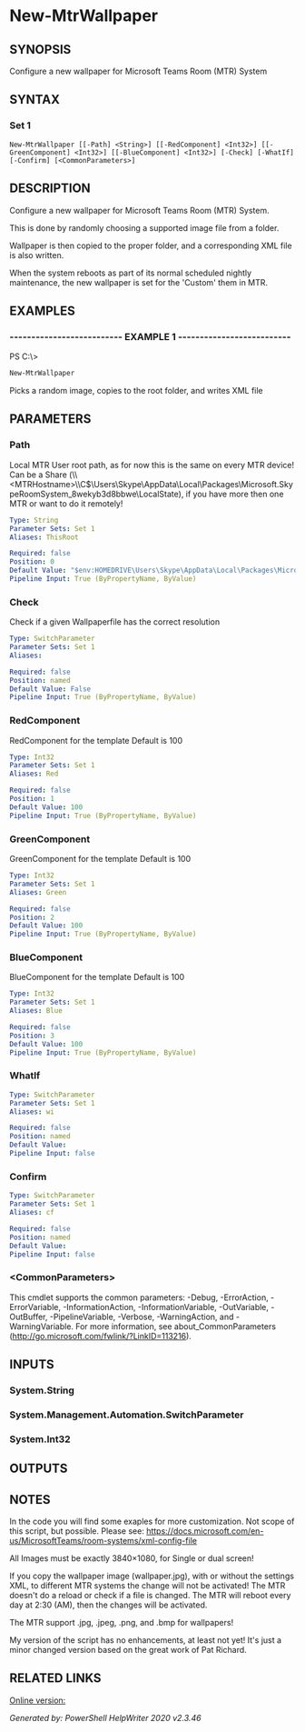 # New-MtrWallpaper

## SYNOPSIS
Configure a new wallpaper for Microsoft Teams Room (MTR) System

## SYNTAX

### Set 1
```
New-MtrWallpaper [[-Path] <String>] [[-RedComponent] <Int32>] [[-GreenComponent] <Int32>] [[-BlueComponent] <Int32>] [-Check] [-WhatIf] [-Confirm] [<CommonParameters>]
```

## DESCRIPTION
Configure a new wallpaper for Microsoft Teams Room (MTR) System.

This is done by randomly choosing a supported image file from a folder.

Wallpaper is then copied to the proper folder, and a corresponding XML file is also written.

When the system reboots as part of its normal scheduled nightly maintenance,
the new wallpaper is set for the 'Custom' them in MTR.

## EXAMPLES

### -------------------------- EXAMPLE 1 --------------------------
PS C:\\\>
```powershell
New-MtrWallpaper
```

Picks a random image, copies to the root folder, and writes XML file

## PARAMETERS

### Path
Local MTR User root path, as for now this is the same on every MTR device!
Can be a Share (\\\\<MTRHostname\>\\\\C$\\Users\\Skype\\AppData\\Local\\Packages\\Microsoft.SkypeRoomSystem_8wekyb3d8bbwe\\LocalState),
if you have more then one MTR or want to do it remotely!

```yaml
Type: String
Parameter Sets: Set 1
Aliases: ThisRoot

Required: false
Position: 0
Default Value: "$env:HOMEDRIVE\Users\Skype\AppData\Local\Packages\Microsoft.SkypeRoomSystem_8wekyb3d8bbwe\LocalState"
Pipeline Input: True (ByPropertyName, ByValue)
```

### Check
Check if a given Wallpaperfile has the correct resolution

```yaml
Type: SwitchParameter
Parameter Sets: Set 1
Aliases: 

Required: false
Position: named
Default Value: False
Pipeline Input: True (ByPropertyName, ByValue)
```

### RedComponent
RedComponent for the template
Default is 100

```yaml
Type: Int32
Parameter Sets: Set 1
Aliases: Red

Required: false
Position: 1
Default Value: 100
Pipeline Input: True (ByPropertyName, ByValue)
```

### GreenComponent
GreenComponent for the template
Default is 100

```yaml
Type: Int32
Parameter Sets: Set 1
Aliases: Green

Required: false
Position: 2
Default Value: 100
Pipeline Input: True (ByPropertyName, ByValue)
```

### BlueComponent
BlueComponent for the template
Default is 100

```yaml
Type: Int32
Parameter Sets: Set 1
Aliases: Blue

Required: false
Position: 3
Default Value: 100
Pipeline Input: True (ByPropertyName, ByValue)
```

### WhatIf


```yaml
Type: SwitchParameter
Parameter Sets: Set 1
Aliases: wi

Required: false
Position: named
Default Value: 
Pipeline Input: false
```

### Confirm


```yaml
Type: SwitchParameter
Parameter Sets: Set 1
Aliases: cf

Required: false
Position: named
Default Value: 
Pipeline Input: false
```

### \<CommonParameters\>
This cmdlet supports the common parameters: -Debug, -ErrorAction, -ErrorVariable, -InformationAction, -InformationVariable, -OutVariable, -OutBuffer, -PipelineVariable, -Verbose, -WarningAction, and -WarningVariable. For more information, see about_CommonParameters (http://go.microsoft.com/fwlink/?LinkID=113216).

## INPUTS

### System.String


### System.Management.Automation.SwitchParameter


### System.Int32


## OUTPUTS

## NOTES

In the code you will find some exaples for more customization. Not scope of this script, but possible.
Please see: https://docs.microsoft.com/en-us/MicrosoftTeams/room-systems/xml-config-file

All Images must be exactly 3840×1080, for Single or dual screen!

If you copy the wallpaper image (wallpaper.jpg), with or without the settings XML,
to different MTR systems the change will not be activated!
The MTR doesn't do a reload or check if a file is changed.
The MTR will reboot every day at 2:30 (AM), then the changes will be activated.

The MTR support .jpg, .jpeg, .png, and .bmp for wallpapers!

My version of the script has no enhancements, at least not yet!
It's just a minor changed version based on the great work of Pat Richard.

## RELATED LINKS

[Online version:](https://www.ucunleashed.com/4323)

[](https://github.com/patrichard/New-MtrWallpaper)

[](https://docs.microsoft.com/en-us/MicrosoftTeams/downloads/ThemingTemplateMicrosoftTeamsRooms_v2.1.psd)

[](https://docs.microsoft.com/en-us/MicrosoftTeams/room-systems/xml-config-file)

[](https://www.ucit.blog/post/configuring-custom-themes-for-microsoft-teams-skype-room-systems)

[](https://www.bing.com/images/search?q=wallpaper+3840x1080&qpvt=wallpaper+3840x1080&form=IGRE&first=1&cw=1680&ch=939)


*Generated by: PowerShell HelpWriter 2020 v2.3.46*

